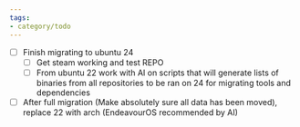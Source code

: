 ```yaml
---
tags:
- category/todo
---
```


- [ ] Finish migrating to ubuntu 24
	- [ ] Get steam working and test REPO
	- [ ] From ubuntu 22 work with AI on scripts that will generate lists of binaries from all repositories to be ran on 24 for migrating tools and dependencies
- [ ] After full migration (Make absolutely sure all data has been moved), replace 22 with arch (EndeavourOS recommended by AI)